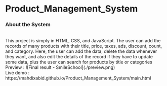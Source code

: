 # Product_Management_System

### About the System
<br>
This project is simply in HTML, CSS, and JavaScript. The user can add the records of many products with their title, price, taxes, ads, discount, count, and category. Here, the user can add the data, delete the data whenever they want, and also edit the details of the record if they have to update some data, plus the user can search for products by title or categories
<br>
Preview :  ![Final result -  SmileSchool](./preview.png)
<br>
Live demo : https://mahdixabid.github.io/Product_Management_System/main.html



